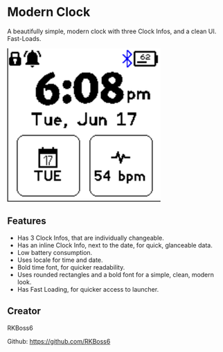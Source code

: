 # Modern Clock



A beautifully simple, modern clock with three Clock Infos, and a clean UI. Fast-Loads.

![](Screenshot1.png)



## Features

* Has 3 Clock Infos, that are individually changeable.
* Has an inline Clock Info, next to the date, for quick, glanceable data.
* Low battery consumption.
* Uses locale for time and date.
* Bold time font, for quicker readability.
* Uses rounded rectangles and a bold font for a simple, clean, modern look.
* Has Fast Loading, for quicker access to launcher.


## Creator

RKBoss6

Github: https://github.com/RKBoss6
